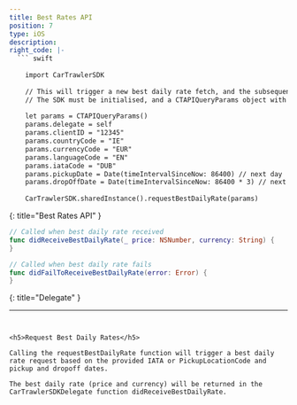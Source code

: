 ```yaml
---
title: Best Rates API
position: 7
type: iOS
description:
right_code: |-
  ``` swift
  
    import CarTrawlerSDK
  
    // This will trigger a new best daily rate fetch, and the subsequent delegate callbacks
    // The SDK must be initialised, and a CTAPIQueryParams object with the necessary parameters must be set before calling this method
  
    let params = CTAPIQueryParams()  
    params.delegate = self
    params.clientID = "12345"
    params.countryCode = "IE"
    params.currencyCode = "EUR"
    params.languageCode = "EN"
    params.iataCode = "DUB"
    params.pickupDate = Date(timeIntervalSinceNow: 86400) // next day
    params.dropOffDate = Date(timeIntervalSinceNow: 86400 * 3) // next day + 3 days
  
    CarTrawlerSDK.sharedInstance().requestBestDailyRate(params)
  ```
  {: title="Best Rates API" }

  ``` swift
  // Called when best daily rate received
  func didReceiveBestDailyRate(_ price: NSNumber, currency: String) {
  }

  // Called when best daily rate fails
  func didFailToReceiveBestDailyRate(error: Error) {
  }
  ```
  {: title="Delegate" }


---
```


<h5>Request Best Daily Rates</h5>

Calling the requestBestDailyRate function will trigger a best daily rate request based on the provided IATA or PickupLocationCode and pickup and dropoff dates.

The best daily rate (price and currency) will be returned in the CarTrawlerSDKDelegate function didReceiveBestDailyRate.
